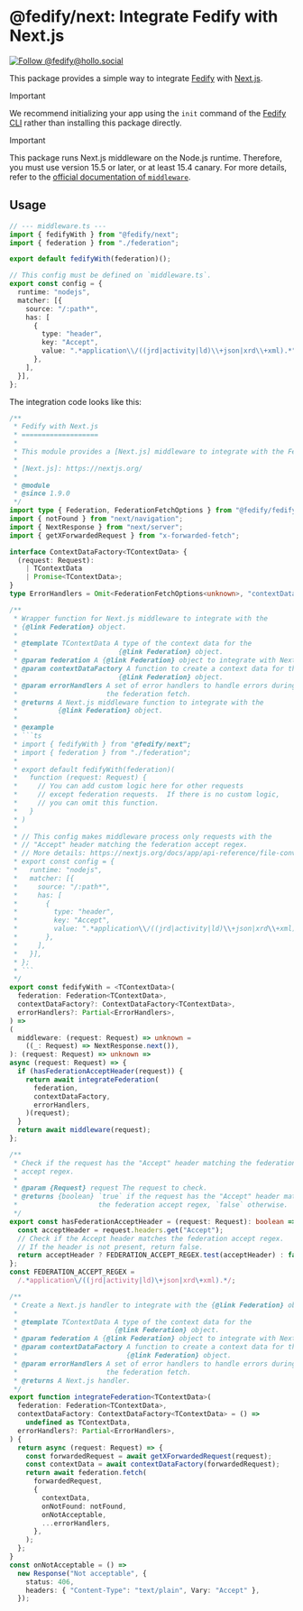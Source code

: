 <!-- deno-fmt-ignore-file -->

@fedify/next: Integrate Fedify with Next.js
===========================================

[![Follow @fedify@hollo.social][@fedify@hollo.social badge]][@fedify@hollo.social]

This package provides a simple way to integrate [Fedify] with [Next.js].

> [!IMPORTANT]
> We recommend initializing your app using the `init` command of the
> [Fedify CLI] rather than installing this package directly.

> [!IMPORTANT]
> This package runs Next.js middleware on the Node.js runtime.
> Therefore, you must use version 15.5 or later, or at least 15.4 canary.
> For more details, refer to the [official documentation of `middleware`].

[@fedify@hollo.social badge]: https://fedi-badge.deno.dev/@fedify@hollo.social/followers.svg
[@fedify@hollo.social]: https://hollo.social/@fedify
[Fedify]: https://fedify.dev/
[Next.js]: https://nextjs.org/
[Fedify CLI]: https://www.npmjs.com/package/@fedify/cli
[official documentation of `middleware`]: https://nextjs.org/docs/app/api-reference/file-conventions/middleware#runtime


Usage
-----

~~~~ typescript
// --- middleware.ts ---
import { fedifyWith } from "@fedify/next";
import { federation } from "./federation";

export default fedifyWith(federation)();

// This config must be defined on `middleware.ts`.
export const config = {
  runtime: "nodejs",
  matcher: [{
    source: "/:path*",
    has: [
      {
        type: "header",
        key: "Accept",
        value: ".*application\\/((jrd|activity|ld)\\+json|xrd\\+xml).*",
      },
    ],
  }],
};
~~~~

The integration code looks like this:

~~~~ typescript
/**
 * Fedify with Next.js
 * ===================
 *
 * This module provides a [Next.js] middleware to integrate with the Fedify.
 *
 * [Next.js]: https://nextjs.org/
 *
 * @module
 * @since 1.9.0
 */
import type { Federation, FederationFetchOptions } from "@fedify/fedify";
import { notFound } from "next/navigation";
import { NextResponse } from "next/server";
import { getXForwardedRequest } from "x-forwarded-fetch";

interface ContextDataFactory<TContextData> {
  (request: Request):
    | TContextData
    | Promise<TContextData>;
}
type ErrorHandlers = Omit<FederationFetchOptions<unknown>, "contextData">;

/**
 * Wrapper function for Next.js middleware to integrate with the
 * {@link Federation} object.
 *
 * @template TContextData A type of the context data for the
 *                         {@link Federation} object.
 * @param federation A {@link Federation} object to integrate with Next.js.
 * @param contextDataFactory A function to create a context data for the
 *                         {@link Federation} object.
 * @param errorHandlers A set of error handlers to handle errors during
 *                      the federation fetch.
 * @returns A Next.js middleware function to integrate with the
 *          {@link Federation} object.
 *
 * @example
 * ```ts
 * import { fedifyWith } from "@fedify/next";
 * import { federation } from "./federation";
 *
 * export default fedifyWith(federation)(
 *   function (request: Request) {
 *     // You can add custom logic here for other requests
 *     // except federation requests.  If there is no custom logic,
 *     // you can omit this function.
 *   }
 * )
 *
 * // This config makes middleware process only requests with the
 * // "Accept" header matching the federation accept regex.
 * // More details: https://nextjs.org/docs/app/api-reference/file-conventions/middleware#config-object-optional.
 * export const config = {
 *   runtime: "nodejs",
 *   matcher: [{
 *     source: "/:path*",
 *     has: [
 *       {
 *         type: "header",
 *         key: "Accept",
 *         value: ".*application\\/((jrd|activity|ld)\\+json|xrd\\+xml).*",
 *       },
 *     ],
 *   }],
 * };
 * ```
 */
export const fedifyWith = <TContextData>(
  federation: Federation<TContextData>,
  contextDataFactory?: ContextDataFactory<TContextData>,
  errorHandlers?: Partial<ErrorHandlers>,
) =>
(
  middleware: (request: Request) => unknown =
    ((_: Request) => NextResponse.next()),
): (request: Request) => unknown =>
async (request: Request) => {
  if (hasFederationAcceptHeader(request)) {
    return await integrateFederation(
      federation,
      contextDataFactory,
      errorHandlers,
    )(request);
  }
  return await middleware(request);
};

/**
 * Check if the request has the "Accept" header matching the federation
 * accept regex.
 *
 * @param {Request} request The request to check.
 * @returns {boolean} `true` if the request has the "Accept" header matching
 *                    the federation accept regex, `false` otherwise.
 */
export const hasFederationAcceptHeader = (request: Request): boolean => {
  const acceptHeader = request.headers.get("Accept");
  // Check if the Accept header matches the federation accept regex.
  // If the header is not present, return false.
  return acceptHeader ? FEDERATION_ACCEPT_REGEX.test(acceptHeader) : false;
};
const FEDERATION_ACCEPT_REGEX =
  /.*application\/((jrd|activity|ld)\+json|xrd\+xml).*/;

/**
 * Create a Next.js handler to integrate with the {@link Federation} object.
 *
 * @template TContextData A type of the context data for the
 *                        {@link Federation} object.
 * @param federation A {@link Federation} object to integrate with Next.js.
 * @param contextDataFactory A function to create a context data for the
 *                           {@link Federation} object.
 * @param errorHandlers A set of error handlers to handle errors during
 *                      the federation fetch.
 * @returns A Next.js handler.
 */
export function integrateFederation<TContextData>(
  federation: Federation<TContextData>,
  contextDataFactory: ContextDataFactory<TContextData> = () =>
    undefined as TContextData,
  errorHandlers?: Partial<ErrorHandlers>,
) {
  return async (request: Request) => {
    const forwardedRequest = await getXForwardedRequest(request);
    const contextData = await contextDataFactory(forwardedRequest);
    return await federation.fetch(
      forwardedRequest,
      {
        contextData,
        onNotFound: notFound,
        onNotAcceptable,
        ...errorHandlers,
      },
    );
  };
}
const onNotAcceptable = () =>
  new Response("Not acceptable", {
    status: 406,
    headers: { "Content-Type": "text/plain", Vary: "Accept" },
  });
~~~~

